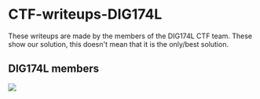 # CTF-writeups-DIG174L
These writeups are made by the members of the DIG174L CTF team. These show our solution, this doesn't mean that it is the only/best solution.

## DIG174L members

<a href="https://github.com/Phil-ip-M/CTF-writeups-DIG174L/collaborators">
  <img src="https://contributors-img.web.app/image?repo=Phil-ip-M/CTF-writeups-DIG174L" />
</a>
